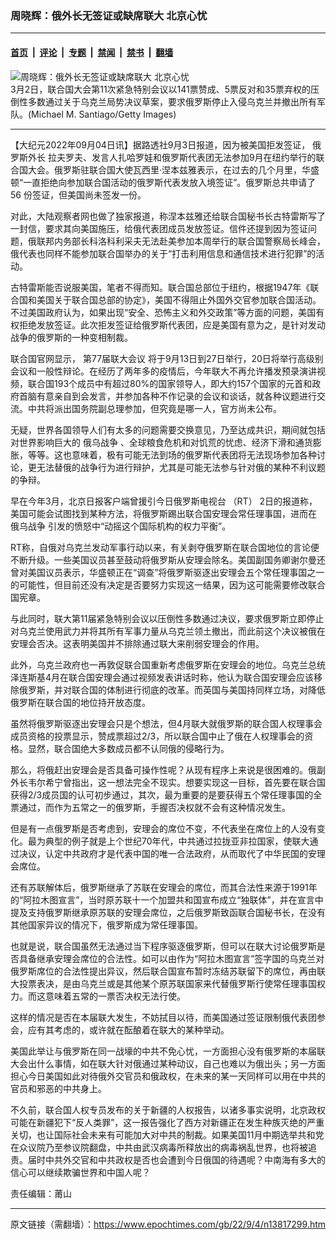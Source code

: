 ### 周晓辉：俄外长无签证或缺席联大 北京心忧

---

#### [首页](../../../..?n13817299) &nbsp;|&nbsp; [评论](../../../../../epoch-comment?n13817299) &nbsp;|&nbsp; [专题](../../../../../epoch-special?n13817299) &nbsp;|&nbsp; [禁闻](../../../../../epoch-news?n13817299) &nbsp;|&nbsp; [禁书](../../../../../books?n13817299) &nbsp;|&nbsp; [翻墙](https://github.com/gfw-breaker/nogfw/blob/master/README.md?n13817299)


<div><img alt="周晓辉：俄外长无签证或缺席联大 北京心忧" class="attachment-djy_600_400 size-djy_600_400 wp-post-image" src="https://i.epochtimes.com/assets/uploads/2022/09/id13817305-GettyImages-1376404707-600x400.jpg"/>
<div class="caption">
 3月2日，联合国大会第11次紧急特别会议以141票赞成、5票反对和35票弃权的压倒性多数通过关于乌克兰局势决议草案，要求俄罗斯停止入侵乌克兰并撤出所有军队。(Michael M. Santiago/Getty Images)
</div></div><hr/><div class="post_content" id="artbody" itemprop="articleBody">
 <!-- article content begin -->
 <p>
  【大纪元2022年09月04日讯】据路透社9月3日报道，因为被美国拒发签证，
  <ok href="https://www.epochtimes.com/gb/tag/%E4%BF%84%E7%BD%97%E6%96%AF%E5%A4%96%E9%95%BF.html">
   俄罗斯外长
  </ok>
  拉夫罗夫、发言人扎哈罗娃和俄罗斯代表团无法参加9月在纽约举行的联合国大会。俄罗斯驻联合国大使瓦西里·涅本兹雅表示，在过去的几个月里，华盛顿“一直拒绝向参加联合国活动的俄罗斯代表发放入境签证”。俄罗斯总共申请了 56 份签证，但美国尚未签发一份。
 </p>
 <p>
  对此，大陆观察者网也做了独家报道，称涅本兹雅还给联合国秘书长古特雷斯写了一封信，要求其向美国施压，给俄代表团成员发放签证。信件还提到因为签证问题，俄联邦内务部长科洛科利采夫无法赴美参加本周举行的联合国警察局长峰会，俄代表也同样不能参加联合国举办的关于“打击利用信息和通信技术进行犯罪”的活动。
 </p>
 <p>
  古特雷斯能否说服美国，笔者不得而知。联合国总部位于纽约，根据1947年《联合国和美国关于联合国总部的协定》，美国不得阻止外国外交官参加联合国活动。不过美国政府认为，如果出现“安全、恐怖主义和外交政策”等方面的问题，美国有权拒绝发放签证。此次拒发签证给俄罗斯代表团，应是美国有意为之，是针对发动战争的俄罗斯的一种变相制裁。
 </p>
 <p>
  联合国官网显示，
  <ok href="https://www.epochtimes.com/gb/tag/%E7%AC%AC77%E5%B1%8A%E8%81%94%E5%A4%A7%E4%BC%9A%E8%AE%AE.html">
   第77届联大会议
  </ok>
  将于9月13日到27日举行，20日将举行高级别会议和一般性辩论。在经历了两年多的疫情后，今年联大不再允许播发预录演讲视频，联合国193个成员中有超过80%的国家领导人，即大约157个国家的元首和政府首脑有意亲自到会发言，并参加各种不作记录的会议和谈话，就各种议题进行交流。中共将派出国务院副总理参加，但究竟是哪一人，官方尚未公布。
 </p>
 <p>
  无疑，世界各国领导人们有太多的问题需要交换意见，乃至达成共识，期间就包括对世界影响巨大的
  <ok href="https://www.epochtimes.com/gb/tag/%E4%BF%84%E4%B9%8C%E6%88%98%E4%BA%89.html">
   俄乌战争
  </ok>
  、全球粮食危机和对饥荒的忧虑、经济下滑和通货膨胀，等等。这也意味着，极有可能无法到场的俄罗斯代表团将无法现场参加各种讨论，更无法替俄的战争行为进行辩护，尤其是可能无法参与针对俄的某种不利议题的争辩。
 </p>
 <p>
  早在今年3月，北京日报客户端曾援引今日俄罗斯电视台 （RT） 2日的报道称，美国可能会试图找到某种方法，将俄罗斯踢出联合国安理会常任理事国，进而在
  <ok href="https://www.epochtimes.com/gb/tag/%E4%BF%84%E4%B9%8C%E6%88%98%E4%BA%89.html">
   俄乌战争
  </ok>
  引发的愤怒中“动摇这个国际机构的权力平衡”。
 </p>
 <p>
  RT称，自俄对乌克兰发动军事行动以来，有关剥夺俄罗斯在联合国地位的言论便不断升级。一些美国议员甚至鼓动将俄罗斯从安理会除名。美国副国务卿谢尔曼还曾对美国议员表示，华盛顿正在“调查”将俄罗斯驱逐出安理会五个常任理事国之一的可能性，但目前还没有决定是否要努力实现这一结果，因为这可能需要修改联合国宪章。
 </p>
 <p>
  与此同时，联大第11届紧急特别会议以压倒性多数通过决议，要求俄罗斯立即停止对乌克兰使用武力并将其所有军事力量从乌克兰领土撤出，而此前这个决议被俄在安理会否决。这表明美国并不排除通过联大来削弱安理会的作用。
 </p>
 <p>
  此外，乌克兰政府也一再敦促联合国重新考虑俄罗斯在安理会的地位。乌克兰总统泽连斯基4月在联合国安理会通过视频发表讲话时称，他认为联合国安理会应该移除俄罗斯，并对联合国的体制进行彻底的改革。而英国与美国持同样立场，对降低俄罗斯在联合国的地位持开放态度。
 </p>
 <p>
  虽然将俄罗斯驱逐出安理会只是个想法，但4月联大就俄罗斯的联合国人权理事会成员资格的投票显示，赞成票超过2/3，所以联合国中止了俄在人权理事会的资格。显然，联合国绝大多数成员都不认同俄的侵略行为。
 </p>
 <p>
  那么，将俄赶出安理会是否具备可操作性呢？从现有程序上来说是很困难的。俄副外长韦尔希宁曾指出，这一想法完全不现实。想要实现这一目标，首先要在联合国获得2/3成员国的认可初步通过，其次，最为重要的是要获得五个常任理事国的全票通过，而作为五常之一的俄罗斯，手握否决权就不会有这种情况发生。
 </p>
 <p>
  但是有一点俄罗斯是否考虑到，安理会的席位不变，不代表坐在席位上的人没有变化。最为典型的例子就是上个世纪70年代，中共通过拉拢亚非拉国家，使联大通过决议，认定中共政府才是代表中国的唯一合法政府，从而取代了中华民国的安理会席位。
 </p>
 <p>
  还有苏联解体后，俄罗斯继承了苏联在安理会的席位，而其合法性来源于1991年的“阿拉木图宣言”，当时原苏联十一个加盟共和国宣布成立“独联体”，并在宣言中提及支持俄罗斯继承原苏联的安理会席位，之后俄罗斯致函联合国秘书长，在没有其他国家异议的情况下，俄罗斯成为常任理事国。
 </p>
 <p>
  也就是说，联合国虽然无法通过当下程序驱逐俄罗斯，但可以在联大讨论俄罗斯是否具备继承安理会席位的合法性。如可以由作为“阿拉木图宣言”签字国的乌克兰对俄罗斯席位的合法性提出异议，然后联合国宣布暂时冻结苏联留下的席位，再由联大投票表决，是由乌克兰或是其他某个原苏联国家来代替俄罗斯行使常任理事国权力。而这意味着五常的一票否决权无法行使。
 </p>
 <p>
  这样的情况是否在本届联大发生，不妨拭目以待，而美国通过签证限制俄代表团参会，应有其考虑的，或许就在酝酿着在联大的某种举动。
 </p>
 <p>
  美国此举让与俄罗斯在同一战壕的中共不免心忧，一方面担心没有俄罗斯的本届联大会出什么事情，如在联大针对俄通过某种动议，自己也难以为俄出头；另一方面担心今日美国如此对待俄外交官员和俄政权，在未来的某一天同样可以用在中共的官员和邪恶的中共身上。
 </p>
 <p>
  不久前，联合国人权专员发布的关于新疆的人权报告，以诸多事实说明，北京政权可能在新疆犯下“反人类罪”，这一报告强化了西方对新疆正在发生种族灭绝的严重关切，也让国际社会未来有可能加大对中共的制裁。如果美国11月中期选举共和党在众议院乃至参议院翻盘，中共由武汉病毒所释放出的病毒祸乱世界，也将被追责。届时中共外交官和中共政权是否也会遭到今日俄国的待遇呢？中南海有多大的信心可以继续欺骗世界和中国人呢？
 </p>
 <p>
  责任编辑：莆山
 </p>
 <!-- article content end -->
 <div id="below_article_ad">
 </div>
</div>


---

原文链接（需翻墙）：https://www.epochtimes.com/gb/22/9/4/n13817299.htm